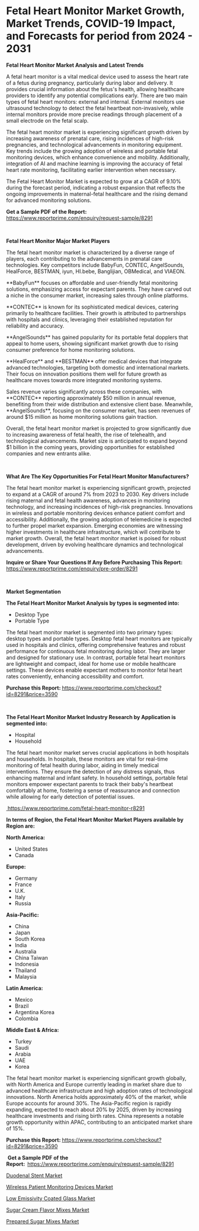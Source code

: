 <p><h1>Fetal Heart Monitor Market Growth, Market Trends, COVID-19 Impact, and Forecasts for period from 2024 - 2031</h1></p><p><strong>Fetal Heart Monitor Market Analysis and Latest Trends</strong></p>
<p><p>A fetal heart monitor is a vital medical device used to assess the heart rate of a fetus during pregnancy, particularly during labor and delivery. It provides crucial information about the fetus's health, allowing healthcare providers to identify any potential complications early. There are two main types of fetal heart monitors: external and internal. External monitors use ultrasound technology to detect the fetal heartbeat non-invasively, while internal monitors provide more precise readings through placement of a small electrode on the fetal scalp.</p><p>The fetal heart monitor market is experiencing significant growth driven by increasing awareness of prenatal care, rising incidences of high-risk pregnancies, and technological advancements in monitoring equipment. Key trends include the growing adoption of wireless and portable fetal monitoring devices, which enhance convenience and mobility. Additionally, integration of AI and machine learning is improving the accuracy of fetal heart rate monitoring, facilitating earlier intervention when necessary.</p><p>The Fetal Heart Monitor Market is expected to grow at a CAGR of 9.10% during the forecast period, indicating a robust expansion that reflects the ongoing improvements in maternal-fetal healthcare and the rising demand for advanced monitoring solutions.</p></p>
<p><strong>Get a Sample PDF of the Report:&nbsp;</strong> <a href="https://www.reportprime.com/enquiry/request-sample/8291?utm_campaign=1119&utm_medium=2&utm_source=Github&utm_content=ia&utm_term=10102024&utm_id=fetal-heart-monitor">https://www.reportprime.com/enquiry/request-sample/8291</a></p>
<p>&nbsp;</p>
<p><strong>Fetal Heart Monitor Major Market Players</strong></p>
<p><p>The fetal heart monitor market is characterized by a diverse range of players, each contributing to the advancements in prenatal care technologies. Key competitors include BabyFun, CONTEC, AngelSounds, HealForce, BESTMAN, iyun, HI.bebe, Banglijian, OBMedical, and VIAEON.</p><p>**BabyFun** focuses on affordable and user-friendly fetal monitoring solutions, emphasizing access for expectant parents. They have carved out a niche in the consumer market, increasing sales through online platforms. </p><p>**CONTEC** is known for its sophisticated medical devices, catering primarily to healthcare facilities. Their growth is attributed to partnerships with hospitals and clinics, leveraging their established reputation for reliability and accuracy.</p><p>**AngelSounds** has gained popularity for its portable fetal dopplers that appeal to home users, showing significant market growth due to rising consumer preference for home monitoring solutions. </p><p>**HealForce** and **BESTMAN** offer medical devices that integrate advanced technologies, targeting both domestic and international markets. Their focus on innovation positions them well for future growth as healthcare moves towards more integrated monitoring systems.</p><p>Sales revenue varies significantly across these companies, with **CONTEC** reporting approximately $50 million in annual revenue, benefiting from their wide distribution and extensive client base. Meanwhile, **AngelSounds**, focusing on the consumer market, has seen revenues of around $15 million as home monitoring solutions gain traction. </p><p>Overall, the fetal heart monitor market is projected to grow significantly due to increasing awareness of fetal health, the rise of telehealth, and technological advancements. Market size is anticipated to expand beyond $1 billion in the coming years, providing opportunities for established companies and new entrants alike.</p></p>
<p>&nbsp;</p>
<p><strong>What Are The Key Opportunities For Fetal Heart Monitor Manufacturers?</strong></p>
<p><p>The fetal heart monitor market is experiencing significant growth, projected to expand at a CAGR of around 7% from 2023 to 2030. Key drivers include rising maternal and fetal health awareness, advances in monitoring technology, and increasing incidences of high-risk pregnancies. Innovations in wireless and portable monitoring devices enhance patient comfort and accessibility. Additionally, the growing adoption of telemedicine is expected to further propel market expansion. Emerging economies are witnessing higher investments in healthcare infrastructure, which will contribute to market growth. Overall, the fetal heart monitor market is poised for robust development, driven by evolving healthcare dynamics and technological advancements.</p></p>
<p><strong>Inquire or Share Your Questions If Any Before Purchasing This Report:</strong> <a href="https://www.reportprime.com/enquiry/pre-order/8291?utm_campaign=1119&utm_medium=2&utm_source=Github&utm_content=ia&utm_term=10102024&utm_id=fetal-heart-monitor">https://www.reportprime.com/enquiry/pre-order/8291</a></p>
<p>&nbsp;</p>
<p><strong>Market Segmentation</strong></p>
<p><strong>The Fetal Heart Monitor Market Analysis by types is segmented into:</strong></p>
<p><ul><li>Desktop Type</li><li>Portable Type</li></ul></p>
<p><p>The fetal heart monitor market is segmented into two primary types: desktop types and portable types. Desktop fetal heart monitors are typically used in hospitals and clinics, offering comprehensive features and robust performance for continuous fetal monitoring during labor. They are larger and designed for stationary use. In contrast, portable fetal heart monitors are lightweight and compact, ideal for home use or mobile healthcare settings. These devices enable expectant mothers to monitor fetal heart rates conveniently, enhancing accessibility and comfort.</p></p>
<p><strong>Purchase this Report:&nbsp;</strong><a href="https://www.reportprime.com/checkout?id=8291&price=3590&utm_campaign=1119&utm_medium=2&utm_source=Github&utm_content=ia&utm_term=10102024&utm_id=fetal-heart-monitor">https://www.reportprime.com/checkout?id=8291&price=3590</a></p>
<p>&nbsp;</p>
<p><strong>The Fetal Heart Monitor Market Industry Research by Application is segmented into:</strong></p>
<p><ul><li>Hospital</li><li>Household</li></ul></p>
<p><p>The fetal heart monitor market serves crucial applications in both hospitals and households. In hospitals, these monitors are vital for real-time monitoring of fetal health during labor, aiding in timely medical interventions. They ensure the detection of any distress signals, thus enhancing maternal and infant safety. In household settings, portable fetal monitors empower expectant parents to track their baby's heartbeat comfortably at home, fostering a sense of reassurance and connection while allowing for early detection of potential issues.</p></p>
<p><a href="https://www.reportprime.com/fetal-heart-monitor-r8291?utm_campaign=1119&utm_medium=2&utm_source=Github&utm_content=ia&utm_term=10102024&utm_id=fetal-heart-monitor">&nbsp;https://www.reportprime.com/fetal-heart-monitor-r8291</a></p>
<p><strong>In terms of Region, the Fetal Heart Monitor Market Players available by Region are:</strong></p>
<p>
    <p> <strong> North America: </strong>
        <ul>
            <li>United States</li>
            <li>Canada</li>
        </ul>
        </p> 
    <p> <strong> Europe: </strong>
        <ul>
            <li>Germany</li>
            <li>France</li>
            <li>U.K.</li>
            <li>Italy</li>
            <li>Russia</li>
        </ul>
        </p> 
    <p> <strong> Asia-Pacific: </strong>
        <ul>
            <li>China</li>
            <li>Japan</li>
            <li>South Korea</li>
            <li>India</li>
            <li>Australia</li>
            <li>China Taiwan</li>
            <li>Indonesia</li>
            <li>Thailand</li>
            <li>Malaysia</li>
        </ul>
        </p> 
    <p> <strong> Latin America: </strong>
        <ul>
            <li>Mexico</li>
            <li>Brazil</li>
            <li>Argentina Korea</li>
            <li>Colombia</li>
        </ul>
        </p> 
    <p> <strong> Middle East & Africa: </strong>
        <ul>
            <li>Turkey</li>
            <li>Saudi</li>
            <li>Arabia</li>
            <li>UAE</li>
            <li>Korea</li>
        </ul>
    </p>
    </p>
<p><p>The fetal heart monitor market is experiencing significant growth globally, with North America and Europe currently leading in market share due to advanced healthcare infrastructure and high adoption rates of technological innovations. North America holds approximately 40% of the market, while Europe accounts for around 30%. The Asia-Pacific region is rapidly expanding, expected to reach about 20% by 2025, driven by increasing healthcare investments and rising birth rates. China represents a notable growth opportunity within APAC, contributing to an anticipated market share of 15%.</p></p>
<p><strong>Purchase this Report: </strong><a href="https://www.reportprime.com/checkout?id=8291&price=3590&utm_campaign=1119&utm_medium=2&utm_source=Github&utm_content=ia&utm_term=10102024&utm_id=fetal-heart-monitor">https://www.reportprime.com/checkout?id=8291&price=3590</a></p>
<p>&nbsp;<strong>Get a Sample PDF of the Report:&nbsp;&nbsp;</strong><a href="https://www.reportprime.com/enquiry/request-sample/8291?utm_campaign=1119&utm_medium=2&utm_source=Github&utm_content=ia&utm_term=10102024&utm_id=fetal-heart-monitor">https://www.reportprime.com/enquiry/request-sample/8291</a></p>
<p><strong></strong></p>
<p><p><a href="https://www.linkedin.com/pulse/emerging-opportunities-challenges-global-duodenal-stent-market-uom0c?utm_campaign=1119&utm_medium=2&utm_source=Github&utm_content=ia&utm_term=10102024&utm_id=fetal-heart-monitor">Duodenal Stent Market</a></p><p><a href="https://www.linkedin.com/pulse/wireless-patient-monitoring-devices-market-revolution-size-share-rmkyc?utm_campaign=1119&utm_medium=2&utm_source=Github&utm_content=ia&utm_term=10102024&utm_id=fetal-heart-monitor">Wireless Patient Monitoring Devices Market</a></p><p><a href="https://www.linkedin.com/pulse/global-low-emissivity-coated-glass-market-trends-innovations-hoswe?utm_campaign=1119&utm_medium=2&utm_source=Github&utm_content=ia&utm_term=10102024&utm_id=fetal-heart-monitor">Low Emissivity Coated Glass Market</a></p><p><a href="https://issuu.com/reportprime-2/docs/sugar-cream-flavor-mixes-market-siz_0b5b8aa303bf26?utm_campaign=1119&utm_medium=2&utm_source=Github&utm_content=ia&utm_term=10102024&utm_id=fetal-heart-monitor">Sugar Cream Flavor Mixes Market</a></p><p><a href="https://issuu.com/reportprime-2/docs/prepared-sugar-mixes-market-size-20_e873a28ff23533?utm_campaign=1119&utm_medium=2&utm_source=Github&utm_content=ia&utm_term=10102024&utm_id=fetal-heart-monitor">Prepared Sugar Mixes Market</a></p></p>